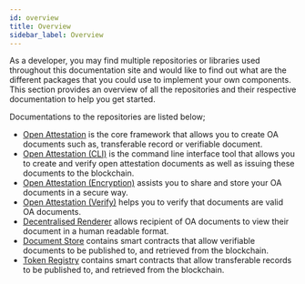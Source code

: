 ```yaml
---
id: overview
title: Overview
sidebar_label: Overview
---
```


As a developer, you may find multiple repositories or libraries used throughout this documentation site and would like to find out what are the different packages that you could use to implement your own components. This section provides an overview of all the repositories and their respective documentation to help you get started.

Documentations to the repositories are listed below;

- [Open Attestation](/docs/developer-section/libraries/open-attestation) is the core framework that allows you to create OA documents such as, transferable record or verifiable document.
- [Open Attestation (CLI)](/docs/developer-section/libraries/open-attestation-cli) is the command line interface tool that allows you to create and verify open attestation documents as well as issuing these documents to the blockchain.
- [Open Attestation (Encryption)](/docs/developer-section/libraries/open-attestation-encryption) assists you to share and store your OA documents in a secure way.
- [Open Attestation (Verify)](/docs/developer-section/libraries/open-attestation-verify) helps you to verify that documents are valid OA documents.
- [Decentralised Renderer](/docs/developer-section/libraries/decentralized-renderer/decentralized-renderer-react-components) allows recipient of OA documents to view their document in a human readable format.
- [Document Store](/docs/developer-section/libraries/document-store) contains smart contracts that allow verifiable documents to be published to, and retrieved from the blockchain.
- [Token Registry](/docs/developer-section/libraries/token-registry) contains smart contracts that allow transferable records to be published to, and retrieved from the blockchain.
